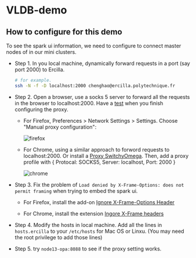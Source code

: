# VLDB-demo

## How to configure for this demo

To see the spark ui information, we need to configure to connect master nodes of in our mini clusters.

- Step 1. In you local machine, dynamically forward requests in a port (say port 2000) to Ercilla.
    ```bash 
    # for example.
    ssh -N -f -D localhost:2000 chenghao@ercilla.polytechnique.fr
    ```

- Step 2. Open a browser, use a socks 5 server to forward all the requests in the browser to localhost:2000. Have a [test](http://10.0.0.7:18088/history/application_1556053183124_3882/SQL/) when you finish configuring the proxy.

    - For Firefox, Preferences > Network Settings > Settings. Choose "Manual proxy configuration":
        
        ![firefox](images/firefox-socks.png)

    - For Chrome, using a similar approach to forword requests to localhost:2000. Or install a [Proxy SwitchyOmega](https://chrome.google.com/webstore/detail/proxy-switchyomega/padekgcemlokbadohgkifijomclgjgif). Then, add a proxy profile with { Protocal: SOCKS5, Server: localhost, Port: 2000 }

        ![chrome](images/chrome-socks.png)


- Step 3. Fix the problem of `Load denied by X-Frame-Options: does not permit framing` when trying to embed the spark ui.

    - For Firefox, install the add-on [Ignore X-Frame-Options Header](https://addons.mozilla.org/en-US/firefox/addon/ignore-x-frame-options-header/)

    - For Chrome, install the extension [Ingore X-Frame headers](https://chrome.google.com/webstore/detail/ignore-x-frame-headers/gleekbfjekiniecknbkamfmkohkpodhe)

- Step 4. Modify the hosts in local machine. Add all the lines in `hosts.ercilla`  to your `/etc/hosts` for Mac OS or Linxu. (You may need the root privilege to add those lines)

- Step 5. try `node13-opa:8088` to see if the proxy setting works.